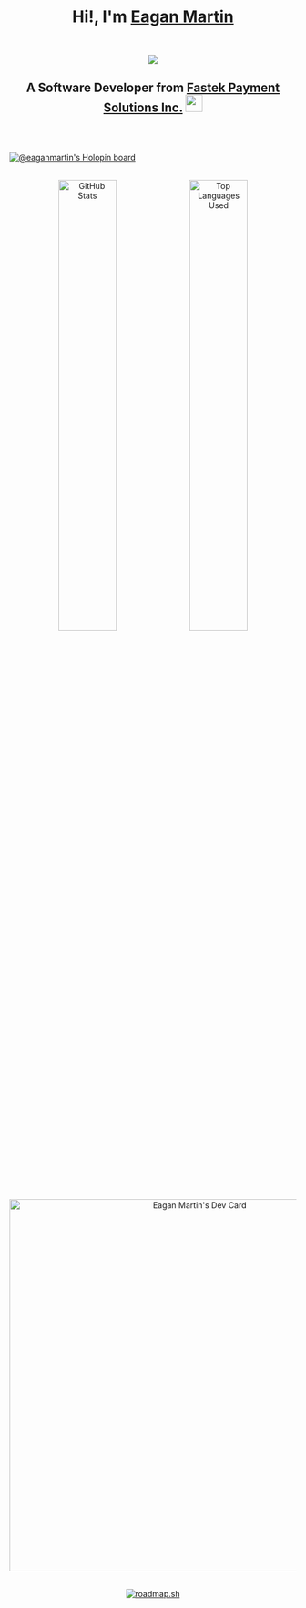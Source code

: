<h1 align="center">Hi!, I'm <a href="https://github.com/eagan-martin"><strong>Eagan Martin</strong></a></h1>

<br>

<p align="center">
<img src="https://readme-typing-svg.demolab.com?font=&size=16&duration=4000&pause=800&color=CAD1D9&center=true&vCenter=true&multiline=true&width=500&height=80&lines=%EC%95%84%EB%A7%88+%EB%84%88%EB%8F%84+%EB%82%98%EC%99%80+%EA%B0%99%EC%9D%84%EA%B1%B0%EC%95%BC;%EC%9A%B0%EB%A6%AC%EB%8A%94+%EA%B7%B8%EB%93%A4%EC%9D%B4+%EA%B2%B0%EC%BD%94+%EB%B3%B4%EC%A7%80+%EB%AA%BB%ED%95%A0+%EA%B2%83%EC%9D%84+%EB%B4%85%EB%8B%88%EB%8B%A4;%EB%84%88%EC%99%80+%EB%82%98%EB%8A%94+%EC%98%81%EC%9B%90%ED%9E%88+%EC%82%B4%EA%B1%B0%EC%95%BC"/>
</p>

<h2 align="center">
  A Software Developer from&nbsp;<a href="https://www.fastek.com.ph/"><strong>Fastek Payment Solutions Inc.</strong></a>
  <img src="https://avatars.githubusercontent.com/u/94345400?s=400&u=94c8f09c5f104c16cf44924546759c1f0c1f580b&v=4" height="30" width="30">
</h2>

<br>
<br>

[![@eaganmartin's Holopin board](https://holopin.me/eaganmartin)](https://holopin.io/@eaganmartin)

<br>

<div align="center">
  <img align="center" width="45%" src="https://github-readme-stats.vercel.app/api?username=eagan-martin&count_private=true&show_icons=true&theme=transparent&hide_border=true&include_all_commits=true&title_color=CAD1D9&custom_title=Github%20Stats" alt="GitHub Stats">
  <img align="center" width="45%" src="https://github-readme-stats.vercel.app/api/top-langs/?username=eagan-martin&layout=compact&count_private=true&show_icons=true&theme=transparent&hide_border=true&include_all_commits=true&langs_count=10&title_color=CAD1D9" alt="Top Languages Used">
</div>

<br>

<div align="center">
<!--   <img alt="Contribution Graph" src="https://github-readme-activity-graph.cyclic.app/graph?username=eagan-martin&theme=github-compact&bg_color=FFFFFF00&hide_border=true&title_color=CAD1D9&custom_title=Contribution%20Graph"> -->
<!-- <a href="https://app.daily.dev/eaganmartin"><img src="https://api.daily.dev/devcards/f16fe82b1cf145068a9b844547e54b47.png?r=tgc" width="400" alt="Eagan Martin's Dev Card"/></a> -->

<a href="https://app.daily.dev/eaganmartin"><img src="https://api.daily.dev/devcards/v2/plHD8jcspyI5ly5XrPmCf.png?type=wide&r=8jv" width="652" alt="Eagan Martin's Dev Card"/></a>
  
</div>

<br>

<div align="center">
<a href="https://roadmap.sh"><img src="https://roadmap.sh/card/tall/66c4517934a9226f3831834b?variant=dark" alt="roadmap.sh"/></a>

</div>
